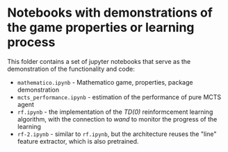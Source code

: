 # Notebooks with demonstrations of the game properties or learning process

This folder contains a set of jupyter notebooks that serve
as the demonstration of the functionality and code:

* `mathematico.ipynb` - Mathematico game, properties, package demonstration
* `mcts_performance.ipynb` - estimation of the performance of pure MCTS
    agent
* `rf.ipynb` - the implementation of the *TD(0)* reinformcement learning
    algorithm, with the connection to *wand* to monitor the progress
    of the learning
* `rf-2.ipynb` - similar to `rf.ipynb`, but the architecture reuses the
    "line" feature extractor, which is also pretrained.
